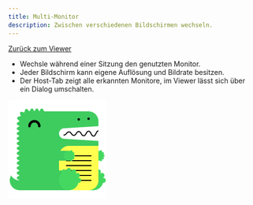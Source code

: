 ```yaml
---
title: Multi-Monitor
description: Zwischen verschiedenen Bildschirmen wechseln.
---
```


[Zurück zum Viewer](./viewer.md)

- Wechsle während einer Sitzung den genutzten Monitor.
- Jeder Bildschirm kann eigene Auflösung und Bildrate besitzen.
- Der Host-Tab zeigt alle erkannten Monitore, im Viewer lässt sich über ein Dialog umschalten.

![Beispiel](../static/img/docusaurus.png)
